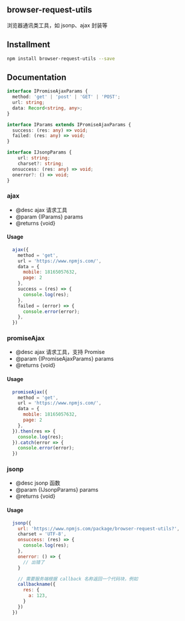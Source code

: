 ## browser-request-utils
浏览器通讯类工具，如 jsonp、ajax 封装等

## Installment 

```sh
npm install browser-request-utils --save
```

## Documentation

```ts
interface IPromiseAjaxParams {
  method: 'get' | 'post' | 'GET' | 'POST';
  url: string;
  data: Record<string, any>;
}

interface IParams extends IPromiseAjaxParams {
  success: (res: any) => void;
  failed: (res: any) => void;
}

interface IJsonpParams {
	url: string;
	charset?: string;
  onsuccess: (res: any) => void;
  onerror?: () => void;
}
```

### ajax
 * @desc ajax 请求工具
 * @param {IParams} params
 * @returns {void}

#### Usage
```js
  ajax({
    method = 'get',
    url = 'https://www.npmjs.com/',
    data = {
      mobile: 18165057632,
      page: 2
    },
    success = (res) => {
      console.log(res);
    },
    failed = (error) => {
      console.error(error);
    },
  })
```

### promiseAjax
 * @desc ajax 请求工具，支持 Promise
 * @param {IPromiseAjaxParams} params
 * @returns {void}

#### Usage
```js
  promiseAjax({
    method = 'get',
    url = 'https://www.npmjs.com/',
    data = {
      mobile: 18165057632,
      page: 2
    },
  }).then(res => {
    console.log(res);
  }).catch(error => {
    console.error(error);
  })
```

### jsonp
 * @desc jsonp 函数
 * @param {IJsonpParams} params
 * @returns {void}

#### Usage
```js
  jsonp({
    url: 'https://www.npmjs.com/package/browser-request-utils?',
    charset = 'UTF-8',
    onsuccess: (res) => {
      console.log(res);
    },
    onerror: () => {
      // 出错了
    }

    // 需要服务端根据 callback 名称返回一个代码块，例如
    callbackname({
      res: {
        a: 123,
      }
    })
  })
```